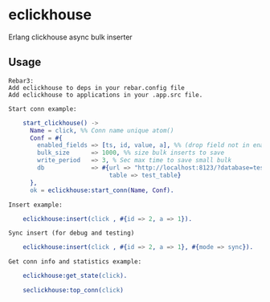 eclickhouse
=====

Erlang clickhouse async bulk inserter

Usage
-----
    Rebar3:
    Add eclickhouse to deps in your rebar.config file
    Add eclickhouse to applications in your .app.src file.

    Start conn example:
```erlang
    start_clickhouse() ->
      Name = click, %% Conn name unique atom()
      Conf = #{
        enabled_fields => [ts, id, value, a], %% (drop field not in enabled_fields) of all
        bulk_size      => 1000, %% size bulk inserts to save
        write_period   => 3, % Sec max time to save small bulk
        db             => #{url => "http://localhost:8123/?database=test_db", 
                            table => test_table}
      },
      ok = eclickhouse:start_conn(Name, Conf).
```

    Insert example:
```erlang
    eclickhouse:insert(click , #{id => 2, a => 1}).
```

    Sync insert (for debug and testing)
```erlang
    eclickhouse:insert(click , #{id => 2, a => 1}, #{mode => sync}).
```


    Get conn info and statistics example:
```erlang
    eclickhouse:get_state(click).
```

```erlang
    seclickhouse:top_conn(click)
```
  
